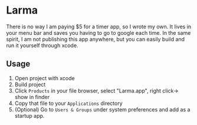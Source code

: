 #  Larma
There is no way I am paying $5 for a timer app, so I wrote my own. It lives in your menu bar and saves you having to go to google each time. In the same spirit, I am not publishing this app anywhere, but you can easily build and run it yourself through xcode.



## Usage
1) Open project with xcode
2) Build project
3) Click `Products` in your file browser, select "Larma.app", right click-> show in finder
4) Copy that file to your `Applications` directory
5) (Optional) Go to  `Users & Groups` under system preferences and add as a startup app.


